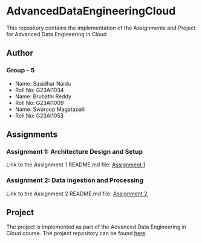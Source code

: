 # AdvancedDataEngineeringCloud


This repository contains the implementation of the Assignments and Project for Advanced Data Engineering in Cloud 

## Author

### Group - 5
- Name: Sasidhar Naidu
- Roll No: G23AI1034
- Name: Bruhathi Reddy
- Roll No: G23AI1009
- Name: Swaroop Magatapalli
- Roll No: G23AI1053

## Assignments

### Assignment 1: Architecture Design and Setup
Link to the Assignment 1 README.md file: [Assignment 1](Assignment-1/README.md)

### Assignment 2: Data Ingestion and Processing
Link to the Assignment 2 README.md file: [Assignment 2](Assignment-2/README.md)


## Project
The project is implemented as part of the Advanced Data Engineering in Cloud course. The project repository can be found [here](Project/HealthcareManagementsystem/README.md).
